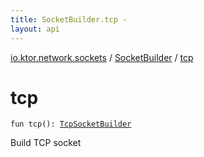 ```yaml
---
title: SocketBuilder.tcp - 
layout: api
---
```


<div class='api-docs-breadcrumbs'><a href="../index.html">io.ktor.network.sockets</a> / <a href="index.html">SocketBuilder</a> / <a href="./tcp.html">tcp</a></div>

# tcp

<div class="signature"><code><span class="keyword">fun </span><span class="identifier">tcp</span><span class="symbol">(</span><span class="symbol">)</span><span class="symbol">: </span><a href="../-tcp-socket-builder/index.html"><span class="identifier">TcpSocketBuilder</span></a></code></div>

Build TCP socket

